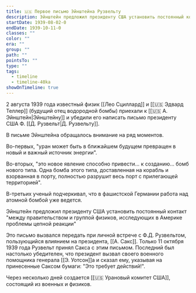 ```yaml
---
title: 🇺🇸 Первое письмо Эйнштейна Рузвельту
description: Эйнштейн предложил президенту США установить постоянный контакт "между правительством и группой физиков, исследующих в Америке проблемы цепной реакции"
startDate: 1939-08-02-0
endDate: 1939-10-11-0
classes: ""
color: ""
era: ""
group: ""
path: ""
pointsTo: ""
type: ""
tags:
  - timeline
  - timeline-40ka
showOnTimeline: true
---
```


2 августа 1939 года известный физик [[Лео Сциллард]] и [[🇺🇸 Эдвард Теллер]] (будущий отец водородной бомбы) приехали к [[🇺🇸 А. Эйнштейн|Эйнштейну]] и убедили его написать письмо президенту США Ф. [[Д. Рузвельт|Д. Рузвельту]].

В письме Эйнштейна обращалось внимание на ряд моментов.

Во-первых, "уран может быть в ближайшем будущем превращен в новый и важный источник энергии".

Во-вторых, "это новое явление способно привести… к созданию… бомб нового типа. Одна бомба этого типа, доставленная на корабль и взорванная в порту, полностью разрушит весь порт с прилегающей территорией".

В-третьих ученый подчеркивал, что в фашистской Германии работа над атомной бомбой уже ведется.

Эйнштейн предложил президенту США установить постоянный контакт "между правительством и группой физиков, исследующих в Америке проблемы цепной реакции"

Это письмо вызвался передать при личной встрече с Ф.Д. Рузвельтом, пользующийся влиянием на президента, [[А. Сакс]]. Только 11 октября 1939 года Рузвельт принял Сакса с этим письмом. Последний был настолько убедителен, что президент вызвал своего военного помощника генерала [[Э. Уотсон]]а и сказал ему, указывая на принесенные Саксом бумаги: "Это требует действий!".

Через несколько дней создается [[🇺🇸 Урановый комитет США]], состоящий из военных и физиков.